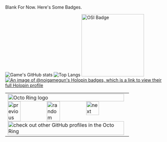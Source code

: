 Blank For Now. Here's Some Badges.

![Game's GitHub stats](https://github-readme-stats-dusky-kappa-46.vercel.app/api/?username=noigamegun&theme=chartreuse-dark) ![Top Langs](https://github-readme-stats-dusky-kappa-46.vercel.app/api/top-langs/?username=noigamegun&layout=compact&theme=chartreuse-dark) <img src="https://thapat.me/osi_membership_badge.svg" alt="OSI Badge" width="200"/>
[![An image of @noigamegun's Holopin badges, which is a link to view their full Holopin profile](https://holopin.me/noigamegun)](https://holopin.io/@noigamegun)


<table><tbody><tr><td><a href="https://octo-ring.com/"><img src="https://octo-ring.com/static/img/widget/top.png" width="99%" alt="Octo Ring logo" align="top"></a><br><a href="https://octo-ring.com/p/noigamegun/prev"><img src="https://octo-ring.com/static/img/widget/prev.png" width="33%" alt="previous" align="top" title="previous profile"></a><a href="https://octo-ring.com/p/noigamegun/random"><img src="https://octo-ring.com/static/img/widget/random.png" width="33%" alt="random" align="top" title="random profile"></a><a href="https://octo-ring.com/p/noigamegun/next"><img src="https://octo-ring.com/static/img/widget/next.png" width="33%" alt="next" align="top" title="next profile"></a><br><a href="https://octo-ring.com/"><img src="https://octo-ring.com/static/img/widget/bottom.png" width="99%" alt="check out other GitHub profiles in the Octo Ring" align="top"></a></td></tr></tbody></table>
